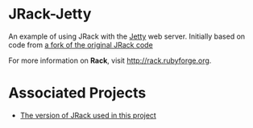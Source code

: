 # JRack-Jetty

An example of using JRack with the [Jetty][1] web server. Initially based on code from 
[a fork of the original JRack code][2]  

For more information on **Rack**, visit http://rack.rubyforge.org.

# Associated Projects

* [The version of JRack used in this project][3] 

[1]: http://jetty.codehaus.org/jetty/
[2]: https://github.com/florinpatrascu/jrack
[3]: https://github.com/efficacy/jrack

